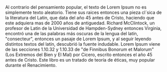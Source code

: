 Al contrario del pensamiento popular, el texto de Lorem Ipsum no es simplemente texto aleatorio. 
Tiene sus raices entonces una pieza cl´sica de la literatura del Latin, que data del año 45 antes de Cristo,
haciendo que este adquiera mas de 2000 años de antiguedad.
Richard McClintock, un profesor de Latin de la Universidad de Hampden-Sydney entonces Virginia,
encontró una de las palabras más oscuras de la lengua del latín, "consecteur", entonces un pasaje de Lorem Ipsum, 
y al seguir leyendo distintos textos del latín, descubrió la fuente indudable. Lorem Ipsum viene de las
secciones 1.10.32 y 1.10.33 de "de Finnibus Bonorum et Malorum" (Los Extremos del Bien y El Mal) por Cicero, 
escrito entonces el año 45 antes de Cristo. Este libro es un tratado de teoría de éticas,
muy popular durante el Renacimiento.
    
